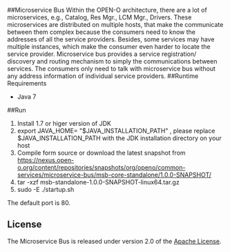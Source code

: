 ##Microservice Bus
Within the OPEN-O architecture, there are a lot of microservices, e.g., Catalog, Res Mgr., LCM Mgr., Drivers. These microservices are distributed on multiple hosts, that make the communicate between them complex because the consumers need to know the addresses of all the service providers. Besides, some services may have multiple instances, which make the consumer even harder to locate the service provider. Microservice bus provides a service registration/ discovery and routing mechanism to simply the communications between services. The consumers only need to talk with microservice bus without any address information of individual service providers. 
##Runtime Requirements
* Java 7

##Run

1. Install 1.7 or higer version of JDK
1. export JAVA_HOME= "$JAVA_INSTALLATION_PATH" , please replace $JAVA_INSTALLATION_PATH with the JDK installation directory on your host
1. Compile form source or download the latest snapshot from https://nexus.open-o.org/content/repositories/snapshots/org/openo/common-services/microservice-bus/msb-core-standalone/1.0.0-SNAPSHOT/
1. tar -xzf msb-standalone-1.0.0-SNAPSHOT-linux64.tar.gz
1. sudo -E ./startup.sh

The default port is 80.

## License
The Microservice Bus is released under version 2.0 of the [Apache License][].

[Apache License]: http://www.apache.org/licenses/LICENSE-2.0

 